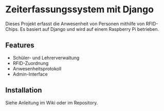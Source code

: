 # Zeiterfassungssystem mit Django

Dieses Projekt erfasst die Anwesenheit von Personen mithilfe von RFID-Chips.
Es basiert auf Django und wird auf einem Raspberry Pi betrieben.

## Features
- Schüler- und Lehrerverwaltung
- RFID-Zuordnung
- Anwesenheitsprotokoll
- Admin-Interface

## Installation
Siehe Anleitung im Wiki oder im Repository.
